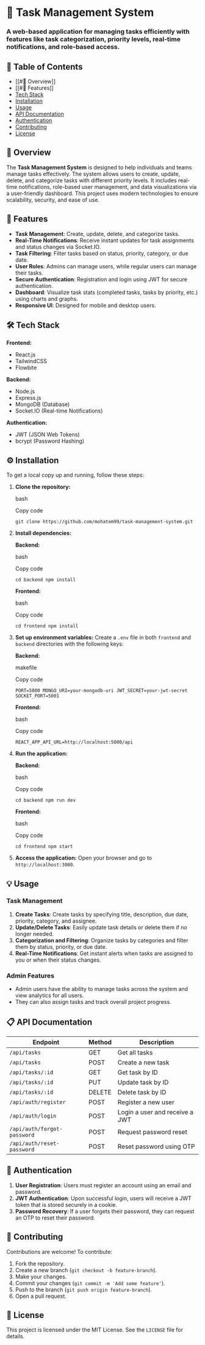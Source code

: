 
# 📝 Task Management System

### A web-based application for managing tasks efficiently with features like task categorization, priority levels, real-time notifications, and role-based access.

## 📌 Table of Contents

- [[#🌟 Overview]]
- [[#🚀 Features]]
- [Tech Stack](#tech-stack)
- [Installation](#installation)
- [Usage](#usage)
- [API Documentation](#api-documentation)
- [Authentication](#authentication)
- [Contributing](#contributing)
- [License](#license)

## 🌟 Overview

The **Task Management System** is designed to help individuals and teams manage tasks effectively. The system allows users to create, update, delete, and categorize tasks with different priority levels. It includes real-time notifications, role-based user management, and data visualizations via a user-friendly dashboard. This project uses modern technologies to ensure scalability, security, and ease of use.

## 🚀 Features

- **Task Management**: Create, update, delete, and categorize tasks.
- **Real-Time Notifications**: Receive instant updates for task assignments and status changes via Socket.IO.
- **Task Filtering**: Filter tasks based on status, priority, category, or due date.
- **User Roles**: Admins can manage users, while regular users can manage their tasks.
- **Secure Authentication**: Registration and login using JWT for secure authentication.
- **Dashboard**: Visualize task stats (completed tasks, tasks by priority, etc.) using charts and graphs.
- **Responsive UI**: Designed for mobile and desktop users.

## 🛠 Tech Stack

**Frontend:**

- React.js
- TailwindCSS
- Flowbite

**Backend:**

- Node.js
- Express.js
- MongoDB (Database)
- Socket.IO (Real-time Notifications)

**Authentication:**

- JWT (JSON Web Tokens)
- bcrypt (Password Hashing)

## ⚙️ Installation

To get a local copy up and running, follow these steps:

1. **Clone the repository:**
    
    bash
    
    Copy code
    
    `git clone https://github.com/mohatem99/task-management-system.git `
    
2. **Install dependencies:**
    
    **Backend:**
    
    bash
    
    Copy code
    
    `cd backend npm install`
    
    **Frontend:**
    
    bash
    
    Copy code
    
    `cd frontend npm install`
    
3. **Set up environment variables:** Create a `.env` file in both `frontend` and `backend` directories with the following keys:
    
    **Backend:**
    
    makefile
    
    Copy code
    
    `PORT=5000 MONGO_URI=your-mongodb-uri JWT_SECRET=your-jwt-secret SOCKET_PORT=5001`
    
    **Frontend:**
    
    bash
    
    Copy code
    
    `REACT_APP_API_URL=http://localhost:5000/api`
    
4. **Run the application:**
    
    **Backend:**
    
    bash
    
    Copy code
    
    `cd backend npm run dev`
    
    **Frontend:**
    
    bash
    
    Copy code
    
    `cd frontend npm start`
    
5. **Access the application:** Open your browser and go to `http://localhost:3000`.
    

## 💡 Usage

### Task Management

1. **Create Tasks**: Create tasks by specifying title, description, due date, priority, category, and assignee.
2. **Update/Delete Tasks**: Easily update task details or delete them if no longer needed.
3. **Categorization and Filtering**: Organize tasks by categories and filter them by status, priority, or due date.
4. **Real-Time Notifications**: Get instant alerts when tasks are assigned to you or when their status changes.

### Admin Features

- Admin users have the ability to manage tasks across the system and view analytics for all users.
- They can also assign tasks and track overall project progress.

## 📋 API Documentation

|Endpoint|Method|Description|
|---|---|---|
|`/api/tasks`|GET|Get all tasks|
|`/api/tasks`|POST|Create a new task|
|`/api/tasks/:id`|GET|Get task by ID|
|`/api/tasks/:id`|PUT|Update task by ID|
|`/api/tasks/:id`|DELETE|Delete task by ID|
|`/api/auth/register`|POST|Register a new user|
|`/api/auth/login`|POST|Login a user and receive a JWT|
|`/api/auth/forgot-password`|POST|Request password reset|
|`/api/auth/reset-password`|POST|Reset password using OTP|

## 🔑 Authentication

1. **User Registration**: Users must register an account using an email and password.
2. **JWT Authentication**: Upon successful login, users will receive a JWT token that is stored securely in a cookie.
3. **Password Recovery**: If a user forgets their password, they can request an OTP to reset their password.

## 🤝 Contributing

Contributions are welcome! To contribute:

1. Fork the repository.
2. Create a new branch (`git checkout -b feature-branch`).
3. Make your changes.
4. Commit your changes (`git commit -m 'Add some feature'`).
5. Push to the branch (`git push origin feature-branch`).
6. Open a pull request.

## 📄 License

This project is licensed under the MIT License. See the `LICENSE` file for details.
